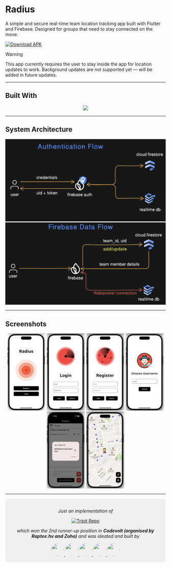 # Radius

A simple and secure real-time team location tracking app built with Flutter and Firebase. Designed for groups that need to stay connected on the move.
<div >
  <a href="https://drive.google.com/file/d/1pq1FHvsTyO1dMVTtdSAFsKmGPYywsPVE/view?usp=sharing">
    <img src="https://img.shields.io/badge/Download-APK-blue?style=for-the-badge&logo=android" alt="Download APK" />
  </a>
</div>




>[!WARNING]
>This app currently requires the user to stay inside the app for location updates to work. Background updates are not supported yet — will be added in future updates. 
---

## Built With

<div align="center">
  <img src="https://skillicons.dev/icons?i=flutter,dart,firebase" height="50" />
</div>

---

## System Architecture

<div align="center">
  <img src="design/auth_flow.png" width="600" />
  <img src="design/data_flow.png" width="600" />
</div>

---

## Screenshots

<div align="center">
  <img src="screenshots/welome.png" width="120" />
  <img src="screenshots/login.png" width="120" />
  <img src="screenshots/register.png" width="120" />
  <img src="screenshots/username.png" width="120" />
  <img src="screenshots/teams.png" width="120" />
  <img src="screenshots/maps.png" width="120" />
</div>

---

<div align="center" style="background-color: #f0f0f0; padding: 16px; border-radius: 8px;">

<p><em>Just an implementation of</em></p>

<a href="https://github.com/KavinKarthik18/Tripit">
  <img src="https://img.shields.io/badge/TRIPIT-black?style=for-the-badge" alt="Tripit Repo" />
</a>

<p><em>which won the 2nd runner-up position in <strong>Codevolt (organised by Raptee.hv and Zoho)</strong> and was ideated and built by</em></p>

<div>
  <a href="https://github.com/KavinKarthik18" target="_blank">
    <img src="https://github.com/KavinKarthik18.png" width="40" height="40" style="border-radius: 50%;" />
  </a>
  <a href="https://github.com/Akkilesh-A" target="_blank">
    <img src="https://github.com/Akkilesh-A.png" width="40" height="40" style="border-radius: 50%;" />
  </a>
  <a href="https://github.com/Nanthan-s-Nair" target="_blank">
    <img src="https://github.com/Nanthan-s-Nair.png" width="40" height="40" style="border-radius: 50%;" />
  </a>
  <a href="https://github.com/AravindXD" target="_blank">
    <img src="https://github.com/AravindXD.png" width="40" height="40" style="border-radius: 50%;" />
  </a>
  <a href="https://github.com/vageesh-jayaraman" target="_blank">
    <img src="https://github.com/vageesh-jayaraman.png" width="40" height="40" style="border-radius: 50%;" />
  </a>
</div>

</div>


